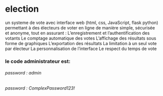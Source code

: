 # election
un systeme de vote avec interface web (html, css, JavaScript, flask python) permettant à des électeurs de voter en ligne de manière simple, sécurisée et anonyme, tout en assurant :
L’enregistrement et l’authentification des votants
Le comptage automatique des votes
L’affichage des résultats sous forme de graphiques
L’exportation des résultats
La limitation à un seul vote par électeur
La personnalisation de l’interface
Le respect du temps de vote 
 ### le code administrateur est:
   ###### password : admin  
   ###### password : ComplexPassword123!
